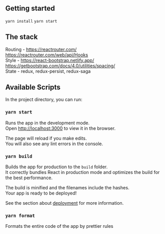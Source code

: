 ## Getting started

`yarn install`
`yarn start`

## The stack

Routing - https://reactrouter.com/ <br />
https://reactrouter.com/web/api/Hooks <br />
Style - https://react-bootstrap.netlify.app/ <br />
https://getbootstrap.com/docs/4.0/utilities/spacing/ <br />
State - redux, redux-persist, redux-saga <br />

## Available Scripts

In the project directory, you can run:

### `yarn start`

Runs the app in the development mode.<br />
Open [http://localhost:3000](http://localhost:3000) to view it in the browser.

The page will reload if you make edits.<br />
You will also see any lint errors in the console.

### `yarn build`

Builds the app for production to the `build` folder.<br />
It correctly bundles React in production mode and optimizes the build for the best performance.

The build is minified and the filenames include the hashes.<br />
Your app is ready to be deployed!

See the section about [deployment](https://facebook.github.io/create-react-app/docs/deployment) for more information.

### `yarn format`

Formats the entire code of the app by prettier rules
